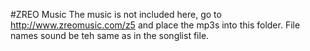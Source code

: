 #ZREO Music
The music is not included here, go to http://www.zreomusic.com/z5 and place the mp3s
into this folder. File names sound be teh same as in the songlist file.
